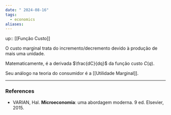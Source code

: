 ```yaml
---
date: " 2024-08-16"
tags:
  - economics
aliases:
---
```


up:: [[Função Custo]]

O custo marginal trata do incremento/decremento devido à produção de mais uma unidade. 

Matematicamente, é a derivada $\frac{dC}{dq}$ da função custo $C(q)$.

Seu análogo na teoria do consumidor é a [[Utilidade Marginal]].

---
### References
- VARIAN, Hal. **Microeconomia**: uma abordagem moderna. 9 ed. Elsevier, 2015.